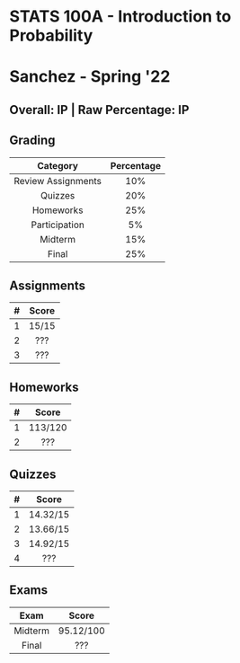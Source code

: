 # STATS 100A - Introduction to Probability

# Sanchez - Spring '22

## Overall: IP | Raw Percentage: IP

## Grading

|      Category      | Percentage |
| :----------------: | :--------: |
| Review Assignments |    10%     |
|      Quizzes       |    20%     |
|     Homeworks      |    25%     |
|   Participation    |     5%     |
|      Midterm       |    15%     |
|       Final        |    25%     |

## Assignments

|  #   | Score |
| :--: | :---: |
|  1   | 15/15 |
|  2   |  ???  |
|  3   |  ???  |



## Homeworks

|  #   |  Score  |
| :--: | :-----: |
|  1   | 113/120 |
|  2   |   ???   |

## Quizzes

|  #   |  Score   |
| :--: | :------: |
|  1   | 14.32/15 |
|  2   | 13.66/15 |
|  3   | 14.92/15 |
|  4   |   ???    |

## Exams

|  Exam   |   Score   |
| :-----: | :-------: |
| Midterm | 95.12/100 |
|  Final  |    ???    |

